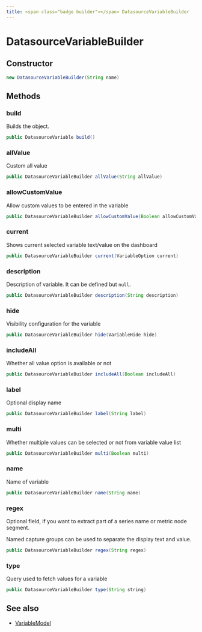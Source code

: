 ```yaml
---
title: <span class="badge builder"></span> DatasourceVariableBuilder
---
```

# <span class="badge builder"></span> DatasourceVariableBuilder

## Constructor

```java
new DatasourceVariableBuilder(String name)
```
## Methods

### <span class="badge object-method"></span> build

Builds the object.

```java
public DatasourceVariable build()
```

### <span class="badge object-method"></span> allValue

Custom all value

```java
public DatasourceVariableBuilder allValue(String allValue)
```

### <span class="badge object-method"></span> allowCustomValue

Allow custom values to be entered in the variable

```java
public DatasourceVariableBuilder allowCustomValue(Boolean allowCustomValue)
```

### <span class="badge object-method"></span> current

Shows current selected variable text/value on the dashboard

```java
public DatasourceVariableBuilder current(VariableOption current)
```

### <span class="badge object-method"></span> description

Description of variable. It can be defined but `null`.

```java
public DatasourceVariableBuilder description(String description)
```

### <span class="badge object-method"></span> hide

Visibility configuration for the variable

```java
public DatasourceVariableBuilder hide(VariableHide hide)
```

### <span class="badge object-method"></span> includeAll

Whether all value option is available or not

```java
public DatasourceVariableBuilder includeAll(Boolean includeAll)
```

### <span class="badge object-method"></span> label

Optional display name

```java
public DatasourceVariableBuilder label(String label)
```

### <span class="badge object-method"></span> multi

Whether multiple values can be selected or not from variable value list

```java
public DatasourceVariableBuilder multi(Boolean multi)
```

### <span class="badge object-method"></span> name

Name of variable

```java
public DatasourceVariableBuilder name(String name)
```

### <span class="badge object-method"></span> regex

Optional field, if you want to extract part of a series name or metric node segment.

Named capture groups can be used to separate the display text and value.

```java
public DatasourceVariableBuilder regex(String regex)
```

### <span class="badge object-method"></span> type

Query used to fetch values for a variable

```java
public DatasourceVariableBuilder type(String string)
```

## See also

 * <span class="badge object-type-class"></span> [VariableModel](./object-VariableModel.md)
